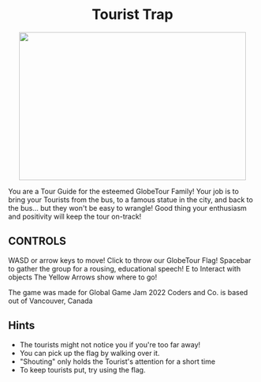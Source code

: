 <h1 align="center">
  Tourist Trap
</h1>

<p align="center">
  <img width="460" height="300" src="https://github.com/sixthgear/tourist-trap/blob/ef9cf5fc574c5cd35d82affe8b5b20a029bfed00/assets/sprites/Store%20Page%20Logo.png">
</p>

You are a Tour Guide for the esteemed GlobeTour Family! Your job is to bring your Tourists from the bus, to a famous statue in the city, and back to the bus... but they won't be easy to wrangle! Good thing your enthusiasm and positivity will keep the tour on-track! 

## CONTROLS

WASD or arrow keys to move! Click to throw our GlobeTour Flag! Spacebar to gather the group for a rousing, educational speech! E to Interact with objects The Yellow Arrows show where to go! 

The game was made for Global Game Jam 2022 Coders and Co. is based out of Vancouver, Canada 

## Hints

- The tourists might not notice you if you're too far away! 
- You can pick up the flag by walking over it. 
- "Shouting" only holds the Tourist's attention for a short time 
- To keep tourists put, try using the flag.
